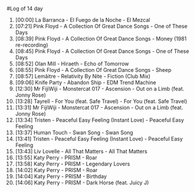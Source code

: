 #Log of 14 day

1. [00:00] La Barranca - El Fuego de la Noche - El Mezcal
1. [07:21] Pink Floyd - A Collection Of Great Dance Songs - One of These Days
1. [08:39] Pink Floyd - A Collection Of Great Dance Songs - Money (1981 re-recording)
1. [08:45] Pink Floyd - A Collection Of Great Dance Songs - One of These Days
1. [08:52] Olan Mill - Hiraeth - Echo of Tomorrow
1. [08:55] Pink Floyd - A Collection Of Great Dance Songs - Sheep
1. [08:57] Lemâitre - Relativity By Nite - Fiction (Club Mix)
1. [09:06] Knife Party - Abandon Ship - EDM Trend Machine
1. [12:30] Mr FijiWiji - Monstercat 017 - Ascension - Out on a Limb (feat. Jonny Rose)
1. [13:28] Tayrell - For You (feat. Safe Travel) - For You (feat. Safe Travel)
1. [13:31] Mr FijiWiji - Monstercat 017 - Ascension - Out on a Limb (feat. Jonny Rose)
1. [13:34] Tristen - Peaceful Easy Feeling (Instant Love) - Peaceful Easy Feeling
1. [13:37] Human Touch - Swan Song - Swan Song
1. [13:41] Tristen - Peaceful Easy Feeling (Instant Love) - Peaceful Easy Feeling
1. [13:43] Liv Lovelle - All That Matters - All That Matters
1. [13:55] Katy Perry - PRISM - Roar
1. [13:58] Katy Perry - PRISM - Legendary Lovers
1. [14:02] Katy Perry - PRISM - Roar
1. [14:04] Katy Perry - PRISM - Birthday
1. [14:06] Katy Perry - PRISM - Dark Horse (feat. Juicy J)
